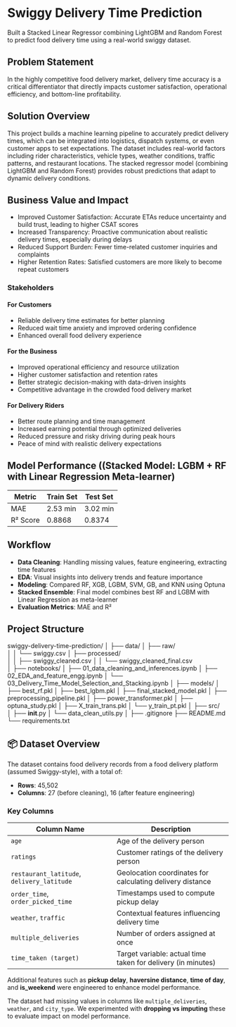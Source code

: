 # Swiggy Delivery Time Prediction
Built a Stacked Linear Regressor combining LightGBM and Random Forest to predict food delivery time using a real-world swiggy dataset.

## Problem Statement 
In the highly competitive food delivery market, delivery time accuracy is a critical differentiator that directly impacts customer satisfaction, operational efficiency, and bottom-line profitability. 

## Solution Overview
This project builds a machine learning pipeline to accurately predict delivery times, which can be integrated into logistics, dispatch systems, or even customer apps to set expectations. 
The dataset includes real-world factors including rider characteristics, vehicle types, weather conditions, traffic patterns, and restaurant locations. The stacked regressor model (combining LightGBM and Random Forest) provides robust predictions that adapt to dynamic delivery conditions.

## Business Value and Impact
- Improved Customer Satisfaction: Accurate ETAs reduce uncertainty and build trust, leading to higher CSAT scores
- Increased Transparency: Proactive communication about realistic delivery times, especially during delays
- Reduced Support Burden: Fewer time-related customer inquiries and complaints
- Higher Retention Rates: Satisfied customers are more likely to become repeat customers

### Stakeholders
#### For Customers
- Reliable delivery time estimates for better planning
- Reduced wait time anxiety and improved ordering confidence
- Enhanced overall food delivery experience

#### For the Business
- Improved operational efficiency and resource utilization
- Higher customer satisfaction and retention rates
- Better strategic decision-making with data-driven insights
- Competitive advantage in the crowded food delivery market

#### For Delivery Riders
- Better route planning and time management
- Increased earning potential through optimized deliveries
- Reduced pressure and risky driving during peak hours
- Peace of mind with realistic delivery expectations

## Model Performance ((Stacked Model: LGBM + RF with Linear Regression Meta-learner)
| Metric      | Train Set | Test Set |
|-------------|-----------|----------|
| MAE         | 2.53 min  | 3.02 min |
| R² Score    | 0.8868    | 0.8374   |

## Workflow
- **Data Cleaning**: Handling missing values, feature engineering, extracting time features
- **EDA**: Visual insights into delivery trends and feature importance
- **Modeling**: Compared RF, XGB, LGBM, SVM, GB, and KNN using Optuna
- **Stacked Ensemble**: Final model combines best RF and LGBM with Linear Regression as meta-learner
- **Evaluation Metrics**: MAE and R²

## Project Structure
swiggy-delivery-time-prediction/
│
├── data/
│   ├── raw/                            
│   │   └── swiggy.csv
│   ├── processed/                      
│   │   ├── swiggy_cleaned.csv
│   │   └── swiggy_cleaned_final.csv  
│
├── notebooks/
│   ├── 01_data_cleaning_and_inferences.ipynb
│   ├── 02_EDA_and_feature_engg.ipynb
│   └── 03_Delivery_Time_Model_Selection_and_Stacking.ipynb
│
├── models/
│   ├── best_rf.pkl
│   ├── best_lgbm.pkl
│   ├── final_stacked_model.pkl
│   ├── preprocessing_pipeline.pkl
│   ├── power_transformer.pkl
│   ├── optuna_study.pkl
│   ├── X_train_trans.pkl
│   └── y_train_pt.pkl
│
├── src/                               
│   ├── __init__.py
│   └── data_clean_utils.py
│
├── .gitignore
├── README.md
└── requirements.txt

## 📦 Dataset Overview

The dataset contains food delivery records from a food delivery platform (assumed Swiggy-style), with a total of:

- **Rows**: 45,502
- **Columns**: 27 (before cleaning), 16 (after feature engineering)

### Key Columns

| Column Name                                | Description                                                      |
|--------------------------------------------|------------------------------------------------------------------|
| `age`                                      | Age of the delivery person                                       |
| `ratings`                                  | Customer ratings of the delivery person                          |
| `restaurant_latitude`, `delivery_latitude` | Geolocation coordinates for calculating delivery distance        |
| `order_time`, `order_picked_time`          | Timestamps used to compute pickup delay                          |
| `weather`, `traffic`                       | Contextual features influencing delivery time                    |
| `multiple_deliveries`                      | Number of orders assigned at once                                |
| `time_taken (target)`                      | Target variable: actual time taken for delivery (in minutes)     |

Additional features such as **pickup delay**, **haversine distance**, **time of day**, and **is_weekend** were engineered to enhance model performance.

The dataset had missing values in columns like `multiple_deliveries`, `weather`, and `city_type`. We experimented with **dropping vs imputing** these to evaluate impact on model performance.


